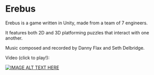 # Erebus

Erebus is a game written in Unity, made from a team of 7 engineers.

It features both 2D and 3D platforming puzzles that interact with one another.

Music composed and recorded by Danny Flax and Seth Delbridge.

Video (click to play!):

[![IMAGE ALT TEXT HERE](https://img.youtube.com/vi/Fm8c-8q2soY/0.jpg)](https://www.youtube.com/watch?v=Fm8c-8q2soY)

